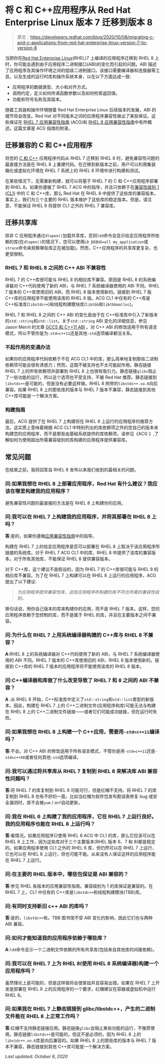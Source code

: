 # 将 C 和 C++应用程序从 Red Hat Enterprise Linux 版本 7 迁移到版本 8

> 原文：<https://developers.redhat.com/blog/2020/10/08/migrating-c-and-c-applications-from-red-hat-enterprise-linux-version-7-to-version-8>

当把你在[Red Hat Enterprise Linux](https://developers.redhat.com/topics/linux)(RHEL)7 上编译的应用程序迁移到 RHEL 8 上时，你可能会遇到由于应用程序二进制接口(ABI)的变化而引起的问题。ABI 描述了应用程序及其操作环境之间的低级二进制接口。该接口需要编译器和连接器等工具，以及生成的运行时库和操作系统本身，以在以下方面达成一致:

*   应用程序的数据类型、大小和对齐方式。
*   调用约定，定义如何传递函数参数以及如何检索返回值。
*   功能和符号名称及其版本。

随着工具链和操作环境随着 Red Hat Enterprise Linux 后续版本的发展，ABI 的细节将会改变。Red Hat 对不同版本之间的应用程序兼容性做出了某些保证。这些保证在 [RHEL 7 应用兼容性指南](https://access.redhat.com/articles/rhel-abi-compatibility) (ACG)和 [RHEL 8 应用兼容性指南](https://access.redhat.com/articles/rhel8-abi-compatibility)中有所概述。这篇文章是 ACG 指南的附录。

## 迁移兼容的 C 和 C++应用程序

将您的 [C 和 C++](https://developers.redhat.com/topics/c) 应用程序代码从 RHEL 7 迁移到 RHEL 8 时，避免兼容性问题的最直接方法是在 RHEL 8 上重建代码。在迁移到新版本之前，用户可以利用集装箱化或虚拟化环境在 RHEL 7 系统上的 RHEL 8 环境中进行构建和测试。

在某些情况下，无需重新构建，就可以将基于 RHEL 7 的 C 和 C++应用程序部署到 RHEL 8。如果你遵循了 RHEL 7 ACG 中的指导，并且只依赖于在[兼容性级别 1 (CL1)](https://access.redhat.com/articles/rhel-abi-compatibility#Appendix) 中的 C 和 C++库，那么 Red Hat 在 RHEL 8 中提供了这些库的兼容版本。事实上，我们为三个主要的 RHEL 版本维护了这些库的稳定版本。但是，请注意，不能保证 RHEL 8 将提供 CL1 之外的 RHEL 7 兼容库。

## 迁移共享库

除非 C 应用程序通过`dlopen()`加载共享库，否则`ldd`命令会显示给定应用程序所依赖的库(在`dlopen()`的情况下，您可以使用`LD_DEBUG=all my_application`或`strace`命令来观察哪些库正在被加载)。然而，C++应用程序的共享库更复杂，也更受限制。

### RHEL 7 和 RHEL 8 之间的 C++ ABI 不兼容性

RHEL 7 的 C++库很可能与 RHEL 8 的相应库不兼容。原因是 RHEL 8 的系统编译器对 C++代码使用了新的 ABI，与 RHEL 7 系统编译器使用的 ABI 不同。RHEL 7 版本的 C++库使用旧的 ABI，而 RHEL 8 版本使用新的。链接到 RHEL 7 版 C++库的应用程序不能使用该库的 RHEL 8 版。ACG CL1 中仅有的 C++库是 C++标准库(`libstdc++`)和线程构建模块库(`libtbb`和`libtbbmalloc`)。

RHEL 7 和 RHEL 8 之间的 C++ ABI 的变化是由于在 C++标准库中引入了新版本的`std::string`和`std::list`。关于`std::string` ABI 变化的详细信息，参见 Jason Merril 的文章 [GCC5 和 C++11 ABI](https://developers.redhat.com/blog/2015/02/05/gcc5-and-the-c11-abi/) 。对 C++ ABI 的修改适用于所有语言模式，所以不管你是为`-std=c++11`还是其他`-std`选项编译都没关系。

### 不起作用的变通办法

如果你的应用程序代码依赖于不在 ACG CL1 中的库，那么简单地复制那些二进制依赖项可能会很有诱惑力；然而，这既不被支持也不太可能起作用。静态链接 RHEL 7 上的所有依赖项并部署到 RHEL 8 上也很有吸引力。静态链接`glibc`阻止了一些功能的运行，所以这个选项也不受支持，不被 Red Hat 推荐。静态链接到`libstdc++`是可能的，但是没有必要这样做。RHEL 8 附带的`libstdc++.so.6`向后兼容。如果 RHEL 8 上的那些库的版本与 RHEL 7 版本不兼容，静态链接到其他 C++库可能是一个解决方案。

### 构建指南

最后，ACG 提供了在 RHEL 7 上构建将在 RHEL 8 上运行的应用程序的推荐方法。这实质上意味着根据 ACG CL1 中特别列出的库依赖项之外的您自己的版本来构建您的应用程序，而不是那些由基础系统提供的库依赖项。请参见《ACG 》,了解如何为使用超出所需兼容级别的库构建的应用程序提供兼容库。

## 常见问题

在结束之前，我将回答自 RHEL 8 发布以来我们收到的最相关的问题。

### 问:如果我想在 RHEL 8 上部署应用程序，Red Hat 有什么建议？我应该在哪里构建我的应用程序？

避免兼容性问题的最直接的方法是在 RHEL 8 上构建你的应用。

### 问:我可以在 RHEL 7 上构建我的应用程序，并将其部署在 RHEL 8 上吗？

**答**:是的，如果你遵循[应用兼容性指南](https://access.redhat.com/articles/rhel-abi-compatibility)中的指导。

构建在 RHEL 7 上的给定应用程序是否可以部署在 RHEL 8 上取决于该应用程序所链接的系统库。对于 RHEL 7 ACG CL1 中的库，RHEL 8 中提供了该库的兼容版本。对于所有其他库，不能保证 RHEL 8 提供兼容版本。

对于 C++库，这个建议不是假设的，因为 RHEL 7 的 C++库很可能与 RHEL 8 的相应库不兼容。为了在 RHEL 7 上构建可以在 RHEL 8 上运行的应用程序，ACG 提出了以下建议:

> *为应用程序提供兼容性库，这些应用程序所构建的库不符合所需的兼容性级别。*

换句话说，用你自己版本的库来构建你的应用，而不是 RHEL 7 版本。这样，您的应用程序依赖于您控制的库，而不是属于 RHEL 的库，并且在主要版本之间不兼容。

### 问:为什么在 RHEL 7 上用系统编译器构建的 C++库与 RHEL 8 不兼容？

**A**:RHEL 8 上的系统编译器对 C++代码使用了新的 ABI，与 RHEL 7 系统编译器使用的 ABI 不同。RHEL 7 版本的 C++库使用旧的 ABI，RHEL 8 版本使用新的。链接到 C++库的 RHEL 7 版本的应用程序将不能使用该库的 RHEL 8 版本。

### 问:C++编译器和库做了什么改变导致了 RHEL 7 和 8 之间的 ABI 不兼容？

**A** :从 RHEL 8 开始，C++标准库中定义了`std::string`和`std::list`类型的新版本。因此，构建在 RHEL 7 上的 C++二进制文件(应用程序和库)可能无法与构建在 RHEL 8 上的 C++二进制文件链接——或者它们可能成功链接，但在运行时失败。

### 问:如果我想在 RHEL 8 上构建一个 C++应用，需要用`-std=c++11`编译吗？

**答**:不会。对 C++ ABI 的修改适用于所有语言模式，不管你是用`-std=c++11`还是`-std=c++98`或者任何其他`-std`选项编译。

### 问:我可以通过将共享库从 RHEL 7 复制到 RHEL 8 来解决库 ABI 兼容性问题吗？

**答**:将 RHEL 7 的库复制到 RHEL 8 可能可行，但是红帽不支持。将 RHEL 7 的库复制到 RHEL 8 也有不好的一面，比如当红帽为软件包发布勘误表修复 bug 或安全漏洞时，库不会被`yum` / `dnf`自动更新。

### 问:我在 RHEL 6 上构建了我的应用程序，它在 RHEL 7 上运行良好。我的应用程序也能在 RHEL 8 上运行吗？

**答**:看情况。如果应用程序只使用 RHEL 6 ACG 中 CL1 的库，那么它应该可以在 RHEL 8 上工作，因为这些库对于三个主要版本(RHEL 版本 6、7 和 8)都是稳定的。如果应用程序使用 CL1 之外的 RHEL 6 库，但仍然可以在 RHEL 7 上运行，它也可以在 RHEL 8 上运行，但也可能不能。从来没有人保证这样的应用程序能在 RHEL 7 上运行。

### 问:在主要的 RHEL 版本中，哪些包保证是 ABI 兼容的？

**答**:参见 RHEL 各版本的应用兼容性指南。兼容级别为 1 的库保证是兼容的。在 RHEL 7 上，CL1 中仅有的 C++库是`libstdc++`和线程构建模块(TBB)库。

### 问:有同时支持新旧 c++ ABI 的库吗？

**答**:是的，`libstdc++`有。TBB 图书馆不受 ABI 变化的影响，因此它们也与两种 ABI 兼容。

### 问:如何才能知道我的应用程序依赖于哪些库？

**A**:`ldd`命令显示一个二进制文件依赖的所有共享库(包括来自其他库的间接依赖)。

### 问:我可以在 RHEL 7 上为 RHEL 8(使用 RHEL 8 系统编译器)构建一个应用程序吗？

虽然理论上是可能的，但是这样做将会很笨拙并且容易出错。如果在 RHEL 7 上开发是部署在 RHEL 8 上的应用程序的一个要求，红帽建议在容器或虚拟机中运行 RHEL 8。

### 问:如果我在 RHEL 7 上静态链接到 glibc/libstdc++，产生的二进制文件能在 RHEL 8 上正常工作吗？

**答**:红帽不支持静态链接应用。静态链接`glibc`会阻止某些功能的运行，不推荐使用。静态链接`libstdc++`是可能的，但这不是必须的，因为 RHEL 8 上的`libstdc++.so.6`库是向后兼容的。如果 RHEL 8 上的那些库的版本与 RHEL 7 版本不兼容，静态链接到其他 C++库可能是一个解决方案。

*Last updated: October 6, 2020*